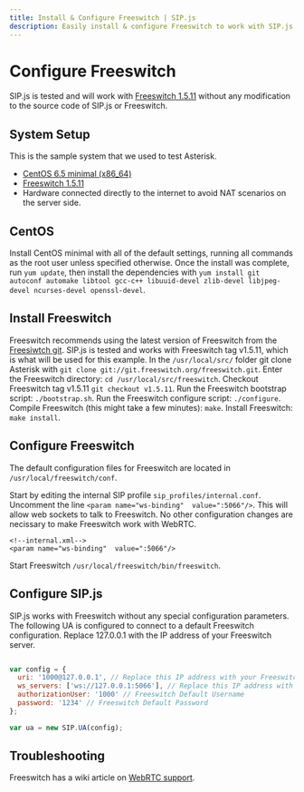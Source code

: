 ```yaml
---
title: Install & Configure Freeswitch | SIP.js
description: Easily install & configure Freeswitch to work with SIP.js
---
```


# Configure Freeswitch

SIP.js is tested and will work with [Freeswitch 1.5.11](https://confluence.freeswitch.org/display/FREESWITCH/Linux+Quick+Install+Guide#LinuxQuickInstallGuide-Download) without any modification to the source code of SIP.js or Freeswitch.

## System Setup

This is the sample system that we used to test Asterisk.

* [CentOS 6.5 minimal (x86_64)](http://isoredirect.centos.org/centos/6/isos/x86_64/)
* [Freeswitch 1.5.11](https://confluence.freeswitch.org/display/FREESWITCH/Linux+Quick+Install+Guide#LinuxQuickInstallGuide-Download)
* Hardware connected directly to the internet to avoid NAT scenarios on the server side.

## CentOS

Install CentOS minimal with all of the default settings, running all commands as the root user unless specified otherwise.
Once the install was complete, run `yum update`, then install the dependencies with `yum install git autoconf automake libtool gcc-c++ libuuid-devel zlib-devel libjpeg-devel ncurses-devel openssl-devel`.

## Install Freeswitch

Freeswitch recommends using the latest version of Freeswitch from the [Freesiwtch git](http://git.freeswitch.org/git/freeswitch/). SIP.js is tested and works with Freeswitch tag v1.5.11, which is what will be used for this example.
In the `/usr/local/src/` folder git clone Asterisk with `git clone git://git.freeswitch.org/freeswitch.git`.
Enter the Freeswitch directory: `cd /usr/local/src/freeswitch`.
Checkout Freeswitch tag v1.5.11 `git checkout v1.5.11`.
Run the Freeswitch bootstrap script: `./bootstrap.sh`.
Run the Freeswitch configure script: `./configure`.
Compile Freeswitch (this might take a few minutes): `make`.
Install Freeswitch: `make install`.

## Configure Freeswitch

The default configuration files for Freeswitch are located in `/usr/local/freeswitch/conf`.

Start by editing the internal SIP profile `sip_profiles/internal.conf`. Uncomment the line `<param name="ws-binding"  value=":5066"/>`. This will allow web sockets to talk to Freeswitch. No other configuration changes are necissary to make Freeswitch work with WebRTC.

~~~
<!--internal.xml-->
<param name="ws-binding"  value=":5066"/>
~~~

Start Freeswitch `/usr/local/freeswitch/bin/freeswitch`.

## Configure SIP.js

SIP.js works with Freeswitch without any special configuration parameters. The following UA is configured to connect to a default Freeswitch configuration. Replace 127.0.0.1 with the IP address of your Freeswitch server.
~~~ javascript

var config = {
  uri: '1000@127.0.0.1', // Replace this IP address with your Freeswitch IP address
  ws_servers: ['ws://127.0.0.1:5066'], // Replace this IP address with your Freeswitch IP address and the port with your Freeswitch port from the sip_profiles/internal.xml file
  authorizationUser: '1000' // Freeswitch Default Username
  password: '1234' // Freeswitch Default Password
};

var ua = new SIP.UA(config);

~~~

## Troubleshooting

Freeswitch has a wiki article on [WebRTC support](https://wiki.freeswitch.org/wiki/Webrtc).
